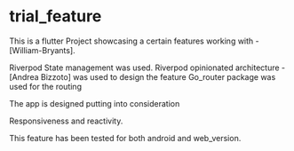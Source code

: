 # trial_feature

This is a flutter Project showcasing a certain features working with -[William-Bryants].

Riverpod State management was used.
Riverpod opinionated architecture -[Andrea Bizzoto] was used to design the feature
Go_router package was used for the routing

The app is designed putting into consideration

Responsiveness and reactivity.

This feature has been tested for both android and web_version.
